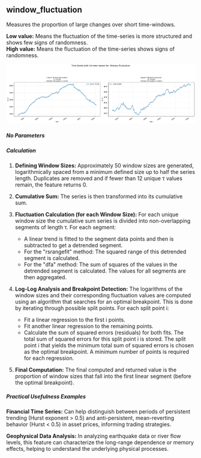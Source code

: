 ## **window_fluctuation**

Measures the proportion of large changes over short time-windows.

**Low value:** Means the fluctuation of the time-series is more structured and shows few signs of randomness.  
**High value:** Means the fluctuation of the time-series shows signs of randomness.


    
![png](window_fluctuation_output_5_0.png)
    


##### **No Parameters**

##### **Calculation**

1.	**Defining Window Sizes:** Approximately 50 window sizes are generated, logarithmically spaced from a minimum defined size up to half the series length. Duplicates are removed and if fewer than 12 unique τ values remain, the feature returns 0.

2.	**Cumulative Sum:** The series is then transformed into its cumulative sum.

3.	**Fluctuation Calculation (for each Window Size):** For each unique window size the cumulative sum series is divided into non-overlapping segments of length τ. For each segment:
    - A linear trend is fitted to the segment data points and then is subtracted to get a detrended segment.
    - For the "rsrangefit" method: The squared range of this detrended segment is calculated.
    - For the "dfa" method: The sum of squares of the values in the detrended segment is calculated.
The values for all segments are then aggregated.

4.	**Log-Log Analysis and Breakpoint Detection:** The logarithms of the window sizes and their corresponding fluctuation values are computed using an algorithm that searches for an optimal breakpoint. This is done by iterating through possible split points. For each split point i:
    - Fit a linear regression to the first i points.
    - Fit another linear regression to the remaining points.
    - Calculate the sum of squared errors (residuals) for both fits. The total sum of squared errors for this split point i is stored.
The split point i that yields the minimum total sum of squared errors is chosen as the optimal breakpoint. A minimum number of points is required for each regression.

5.	**Final Computation:** The final computed and returned value is the proportion of window sizes that fall into the first linear segment (before the optimal breakpoint).



##### **Practical Usefulness Examples**

**Financial Time Series:** Can help distinguish between periods of persistent trending (Hurst exponent > 0.5) and anti-persistent, mean-reverting behavior (Hurst < 0.5) in asset prices, informing trading strategies.

**Geophysical Data Analysis:** In analyzing earthquake data or river flow levels, this feature can characterize the long-range dependence or memory effects, helping to understand the underlying physical processes.

